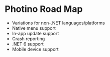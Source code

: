 # Photino Road Map
  
* Variations for non-.NET languages/platforms
* Native menu support
* In-app update support 
* Crash reporting
* .NET 6 support
* Mobile device support  
